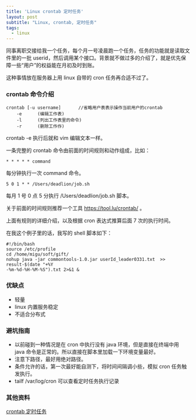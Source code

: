 ```yaml
---
title: 'Linux crontab 定时任务'
layout: post
subtitle: "Linux, crontab, 定时任务"
tags:
  - linux
---
```


同事离职交接给我一个任务，每个月一号凌晨跑一个任务，任务的功能就是读取文件里的一批 userid，然后调用某个接口。背景就不做过多的介绍了，就是优先保障一些“用户”的权益能在月初及时到账。

这种事情放在服务器上用 linux 自带的 cron 任务再合适不过了。

### crontab 命令介绍
```
crontab [-u username]　　　　//省略用户表表示操作当前用户的crontab
    -e      (编辑工作表)
    -l      (列出工作表里的命令)
    -r      (删除工作作)
```

crontab -e 执行后就和 vim 编辑文本一样。

一条完整的 crontab 命令由前面的时间规则和动作组成，比如：

    * * * * * command 

每分钟执行一次 command 命令。

    5 0 1 * * /Users/deadlion/job.sh

每月 1 号 0 点 5 分执行 /Users/deadlion/job.sh 脚本。

关于前面的时间规则推荐一个工具 https://tool.lu/crontab/ 。

上面有规则的详细介绍，以及根据 cron 表达式推算后面 7 次的执行时间。


在我这个例子里的话，我写的 shell 脚本如下：

```
#!/bin/bash
source /etc/profile
cd /home/migu/soft/gift/
nohup java -jar commontools-1.0.jar userId_leader0331.txt  >> result-$(date "+%Y
-%m-%d-%H-%M-%S").txt 2>&1 &
```

### 优缺点
- 轻量
- linux 内置服务稳定
- 不适合分布式


### 避坑指南
- 以前碰到一种情况是在 cron 中执行没有 java 环境，但是直接在终端中用 java 命令是正常的。所以直接在脚本里加载一下环境变量最好。
- 注意下路径，最好用绝对路径。
- 条件允许的话，第一次最好能自测下，将时间间隔调小些，模拟 cron 任务触发执行。
- tailf /var/log/cron 可以查看定时任务执行记录


### 其他资料
[crontab 定时任务](https://linuxtools-rst.readthedocs.io/zh_CN/latest/tool/crontab.html)